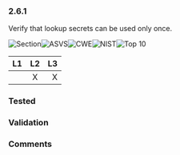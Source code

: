 ### 2.6.1 
Verify that lookup secrets can be used only once.

![Section](https://img.shields.io/badge/V2-green.svg)![ASVS](https://img.shields.io/badge/ASVS-2.6.1-blue.svg)![CWE](https://img.shields.io/badge/CWE-308-red.svg)![NIST](https://img.shields.io/badge/NIST-5.1.2.2-important.svg)![Top 10](https://img.shields.io/badge/--lightgray.svg)

| L1| L2| L3|
| --|:--:|-:|
|  | X | X |

### Tested

### Validation

### Comments

        